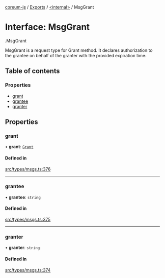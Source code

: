 [coreum-js](../README.md) / [Exports](../modules.md) / [<internal\>](../modules/internal_.md) / MsgGrant

# Interface: MsgGrant

[<internal>](../modules/internal_.md).MsgGrant

MsgGrant is a request type for Grant method. It declares authorization to the grantee
on behalf of the granter with the provided expiration time.

## Table of contents

### Properties

- [grant](internal_.MsgGrant.md#grant)
- [grantee](internal_.MsgGrant.md#grantee)
- [granter](internal_.MsgGrant.md#granter)

## Properties

### grant

• **grant**: [`Grant`](../modules/internal_.md#grant)

#### Defined in

[src/types/msgs.ts:376](https://github.com/PyramydLabs/coreum-js/blob/37d165f/src/types/msgs.ts#L376)

___

### grantee

• **grantee**: `string`

#### Defined in

[src/types/msgs.ts:375](https://github.com/PyramydLabs/coreum-js/blob/37d165f/src/types/msgs.ts#L375)

___

### granter

• **granter**: `string`

#### Defined in

[src/types/msgs.ts:374](https://github.com/PyramydLabs/coreum-js/blob/37d165f/src/types/msgs.ts#L374)
